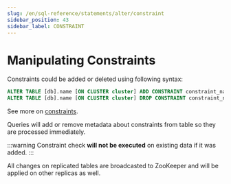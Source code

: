 ```yaml
---
slug: /en/sql-reference/statements/alter/constraint
sidebar_position: 43
sidebar_label: CONSTRAINT
---
```


# Manipulating Constraints

Constraints could be added or deleted using following syntax:

``` sql
ALTER TABLE [db].name [ON CLUSTER cluster] ADD CONSTRAINT constraint_name CHECK expression;
ALTER TABLE [db].name [ON CLUSTER cluster] DROP CONSTRAINT constraint_name;
```

See more on [constraints](../../../sql-reference/statements/create/table.md#constraints).

Queries will add or remove metadata about constraints from table so they are processed immediately.

:::warning
Constraint check **will not be executed** on existing data if it was added.
:::

All changes on replicated tables are broadcasted to ZooKeeper and will be applied on other replicas as well.
